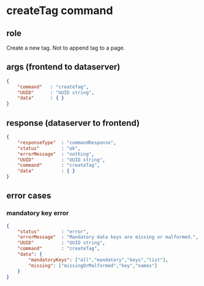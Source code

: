 # createTag command
## role
 Create a new tag. Not to append tag to a page.

## args (frontend to dataserver)
```json
{
    "command"   : "createTag",
    "UUID"      : "UUID string",
    "data"      : { }
}
```

## response (dataserver to frontend)
```json
{
    "responseType"  : "commandResponse",
    "status"        : "ok",
    "errorMessage"  : "nothing",
    "UUID"          : "UUID string",
    "command"       : "createTag",
    "data"          : { }
}
```

## error cases
### mandatory key error
```json
{
    "status"        : "error",
    "errorMessage"  : "Mandatory data keys are missing or malformed.",
    "UUID"          : "UUID string",
    "command"       : "createTag",
    "data": {
        "mandatoryKeys": ["all","mandatory","keys","list"],
        "missing": ["missingOrMalformed","key","names"]
    }
}
```


